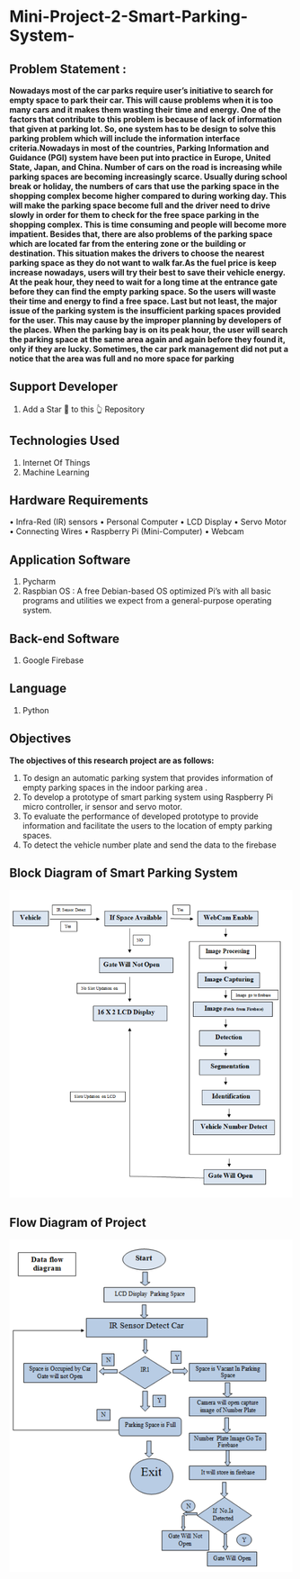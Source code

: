 # Mini-Project-2-Smart-Parking-System-

## Problem Statement : 

**Nowadays most of the car parks require user’s initiative to search for empty space to park their car. This will cause problems when it is too many cars and it makes them wasting their time and energy. One of the factors that contribute to this problem is because of lack of information that given at parking lot. So, one system has to be design to solve this parking problem which will include the information interface criteria.Nowadays in most of the countries, Parking Information and Guidance (PGI) system have been put into practice in Europe, United State, Japan, and China. Number of cars on the road is increasing while parking spaces are becoming increasingly scarce. Usually during school break or holiday, the numbers of cars that use the parking space in the shopping complex become higher compared to during working day. This will make the parking space become full and the driver need to drive slowly in order for them to check for the free space parking in the shopping complex. This is time consuming and people will become more impatient. Besides that, there are also problems of the parking space which are located far from the entering zone or the building or destination. This situation makes the drivers to choose the nearest parking space as they do not want to walk far.As the fuel price is keep increase nowadays, users will try their best to save their vehicle energy. At the peak hour, they need to wait for a long time at the entrance gate before they can find the empty parking space. So the users will waste their time and energy to find a free space. Last but not least, the major issue of the parking system is the insufficient parking spaces provided for the user. This may cause by the improper planning by developers of the places. When the parking bay is on its peak hour, the user will search the parking space at the same area again and again before they found it, only if they are lucky. Sometimes, the car park management did not put a notice that the area was full and no more space for parking**

## Support Developer
1. Add a Star 🌟  to this 👆 Repository

## Technologies Used
1. Internet Of Things
2. Machine Learning

## Hardware Requirements
•	Infra-Red (IR) sensors
•	Personal Computer
•	LCD Display
•	Servo Motor
•	Connecting Wires
•	Raspberry Pi (Mini-Computer)
•	Webcam

## Application Software
1. Pycharm
2. Raspbian OS : A free Debian-based OS optimized Pi’s with all basic programs and utilities we expect from a general-purpose operating system.

## Back-end Software
1. Google Firebase

## Language
1. Python

## Objectives

**The objectives of this research project are as follows:**
1. To design an automatic parking system that provides information of empty parking spaces in the indoor parking area .
2. To develop a prototype of smart parking system using  Raspberry Pi micro controller,  ir sensor  and servo motor.
3. To evaluate the performance of developed prototype to provide information and facilitate the users to the location of empty parking spaces.
4. To detect the vehicle number plate and send the data to the firebase

## Block Diagram of Smart Parking System
![BannerGIF](https://github.com/Harshit8126/Mini-Project-2-Smart-Parking-System-/blob/main/Project%20Docs/Screenshot%202021-04-22%20164651.png)

## Flow Diagram of Project
![BannerGIF](https://github.com/Harshit8126/Mini-Project-2-Smart-Parking-System-/blob/main/Project%20Docs/Screenshot%202021-04-22%20165345.png)
